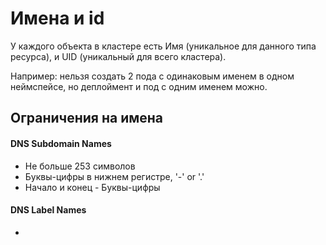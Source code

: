 # Имена и id

У каждого объекта в кластере есть Имя (уникальное для данного типа ресурса), и UID (уникальный для всего кластера).

Например: нельзя создать 2 пода с одинаковым именем в одном неймспейсе, но деплоймент и под с одним именем можно.

## Ограничения на имена

#### DNS Subdomain Names

- Не больше 253 символов
- Буквы-цифры в нижнем регистре, '-' or '.'
- Начало и конец - Буквы-цифры

#### DNS Label Names

- 
